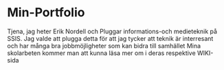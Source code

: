# Min-Portfolio

Tjena, jag heter Erik Nordell och Pluggar informations-och medieteknik på SSIS. 
Jag valde att plugga detta för att jag tycker att teknik är interresant och har många bra jobbmöjligheter som kan bidra till samhället 
Mina skolarbeten kommer man att kunna läsa mer om i deras respektive WIKI-sida 
